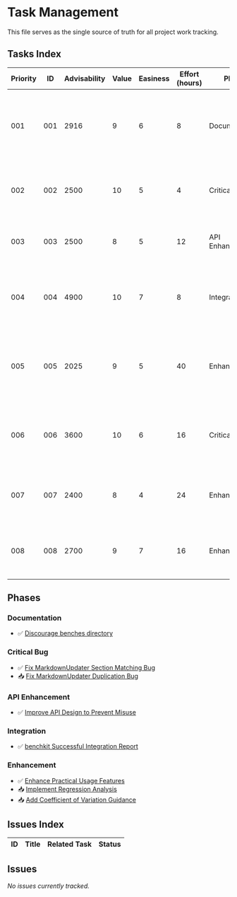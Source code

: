 # Task Management

This file serves as the single source of truth for all project work tracking.

## Tasks Index

| Priority | ID | Advisability | Value | Easiness | Effort (hours) | Phase | Status | Task | Description |
|----------|----|--------------|----- |----------|----------------|-------|--------|------|-------------|
| 001 | 001 | 2916 | 9 | 6 | 8 | Documentation | ✅ (Completed) | [Discourage benches directory](completed/001_discourage_benches_directory.md) | Strengthen benchkit's positioning by actively discouraging benches/ directory usage and promoting standard directory integration |
| 002 | 002 | 2500 | 10 | 5 | 4 | Critical Bug | ✅ (Completed) | [Fix MarkdownUpdater Section Matching Bug](completed/002_fix_markdown_section_matching_bug.md) | CRITICAL: Fix substring matching bug in MarkdownUpdater causing section duplication |
| 003 | 003 | 2500 | 8 | 5 | 12 | API Enhancement | ✅ (Completed) | [Improve API Design to Prevent Misuse](completed/003_improve_api_design_prevent_misuse.md) | Improve MarkdownUpdater API to prevent section name conflicts |
| 004 | 004 | 4900 | 10 | 7 | 8 | Integration | ✅ (Completed) | [benchkit Successful Integration Report](completed/004_benchkit_successful_integration_report.md) | Document successful production integration of benchkit 0.5.0 in wflow project with comprehensive validation |
| 005 | 005 | 2025 | 9 | 5 | 40 | Enhancement | ✅ (Completed) | [Enhance Practical Usage Features](completed/005_enhance_practical_usage_features.md) | Implement practical enhancements based on real-world usage feedback: update chain pattern, validation framework, templates, and historical tracking |
| 006 | 006 | 3600 | 10 | 6 | 16 | Critical Bug | 📥 (Backlog) | [Fix MarkdownUpdater Duplication Bug](backlog/006_fix_markdown_updater_duplication_bug.md) | Detailed specification for fixing critical duplication bug in MarkdownUpdater with comprehensive test cases and solutions |
| 007 | 007 | 2400 | 8 | 4 | 24 | Enhancement | 📥 (Backlog) | [Implement Regression Analysis](backlog/007_implement_regression_analysis.md) | Implement regression analysis functionality for performance templates with historical data comparison |
| 008 | 008 | 2700 | 9 | 7 | 16 | Enhancement | 📥 (Backlog) | [Add Coefficient of Variation Guidance](backlog/008_add_coefficient_of_variation_guidance.md) | Add comprehensive CV troubleshooting guidance and proven improvement techniques to recommendations.md |

## Phases

### Documentation
*   ✅ [Discourage benches directory](completed/001_discourage_benches_directory.md)

### Critical Bug
*   ✅ [Fix MarkdownUpdater Section Matching Bug](completed/002_fix_markdown_section_matching_bug.md)
*   📥 [Fix MarkdownUpdater Duplication Bug](backlog/006_fix_markdown_updater_duplication_bug.md)

### API Enhancement  
*   ✅ [Improve API Design to Prevent Misuse](completed/003_improve_api_design_prevent_misuse.md)

### Integration
*   ✅ [benchkit Successful Integration Report](completed/004_benchkit_successful_integration_report.md)

### Enhancement
*   ✅ [Enhance Practical Usage Features](completed/005_enhance_practical_usage_features.md)
*   📥 [Implement Regression Analysis](backlog/007_implement_regression_analysis.md)
*   📥 [Add Coefficient of Variation Guidance](backlog/008_add_coefficient_of_variation_guidance.md)

## Issues Index

| ID | Title | Related Task | Status |
|----|-------|--------------|--------|

## Issues

*No issues currently tracked.*